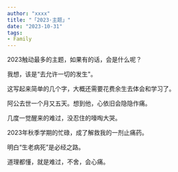 ```yaml
---
author: "xxxx"
title: "「2023·主题」"
date: "2023-10-31"
tags:  
- Family
---
```


2023触动最多的主题，如果有的话，会是什么呢？

我想，该是“去允许一切的发生"。

这写起来简单的几个字，大概还需要花费余生去体会和学习了。

阿公去世一个月又五天。想到他，心依旧会隐隐作痛。

几度一觉醒来的难过，没忍住的嚎啕大哭。

2023年秋季学期的忙碌，成了解救我的一剂止痛药。

明白“生老病死”是必经之路。

道理都懂，就是难过，不舍，会心痛。




